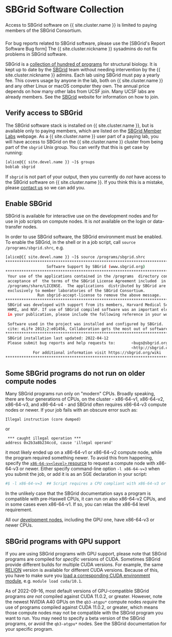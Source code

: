 # SBGrid Software Collection

<div class="alert alert-warning" role="alert" style="margin-top: 3ex" markdown="1">
Access to SBGrid software on {{ site.cluster.name }} is limited to
paying members of the SBGrid Consortium.
</div>

<div class="alert alert-warning" role="alert" style="margin-top: 3ex" markdown="1">
For bug reports related to SBGrid software, please use the [SBGrid's
Report Software Bug form] The {{ site.cluster.nickname }} sysadmins do
not fix problems in SBGrid software.
</div>

SBGrid is a [collection of hundred of programs](https://sbgrid.org/software/)
for structural biology.  It is kept up to date by the [SBGrid] team
without needing intervention by the {{ site.cluster.nickname }} admins.
Each lab using SBGrid must pay a yearly fee. This covers usage by anyone
in the lab, both on {{ site.cluster.name }} and any other Linux or macOS
computer they own. The annual price depends on how many other labs from
UCSF join. Many UCSF labs are already members.
See the [SBGrid] website for information on how to join.


## Verify access to SBGrid

The SBGrid software stack is installed on {{ site.cluster.name }}, but
is available only to paying members, which are listed on the
[SBGrid Member Labs] webpage.  As a {{ site.cluster.name }} user part
of a paying lab, you will have access to SBGrid on the
{{ site.cluster.name }} cluster from being part of the `sbgrid` Unix
group.  You can verify that this is get case by running:

<!-- code-block label="groups" -->
```sh
[alice@{{ site.devel.name }} ~]$ groups
boblab sbgrid
```

If `sbgrid` is not part of your output, then you currently do _not_
have access to the SBGrid software on {{ site.cluster.name }}.  If you
think this is a mistake, please [contact us] so we can add you.


## Enable SBGrid

SBGrid is available for interactive use on the development nodes and
for use in job scripts on compute nodes. It is _not_ available on the
login or data-transfer nodes.

In order to use SBGrid software, the SBGrid environment must be
enabled.  To enable the SBGrid, in the shell or in a job script, call
`source /programs/sbgrid.shrc`, e.g.

<!-- code-block label="sbgrid" -->
```sh
[alice@{{ site.devel.name }} ~]$ source /programs/sbgrid.shrc
********************************************************************************
                  Software Support by SBGrid (www.sbgrid.org)
********************************************************************************
 Your use of the applications contained in the /programs  directory constitutes
 acceptance of  the terms of the SBGrid License Agreement included  in the file
 /programs/share/LICENSE.  The applications  distributed by SBGrid are licensed
 exclusively to member laboratories of the SBGrid Consortium.
              Run sbgrid-accept-license to remove the above message.  
********************************************************************************
 SBGrid was developed with support from its members, Harvard Medical School,    
 HHMI, and NSF. If use of SBGrid compiled software was an important element     
 in your publication, please include the following reference in your work:      
                                                                                
 Software used in the project was installed and configured by SBGrid.           
 cite: eLife 2013;2:e01456, Collaboration gets the most out of software.
********************************************************************************
 SBGrid installation last updated: 2022-04-12
 Please submit bug reports and help requests to:       <bugs@sbgrid.org>  or
                                                       <http://sbgrid.org/bugs>
            For additional information visit https://sbgrid.org/wiki
********************************************************************************
```


## Some SBGrid programs do not run on older compute nodes

Many SBGrid programs run only on "modern" CPUs.  Broadly speaking,
there are four generations of CPUs, on the cluster - x86-64-v1,
x86-64-v2, x86-64-v3, and x86-64-v4 - and SBGrid often requires
x86-64-v3 compute nodes or newer.  If your job fails with an obscure
error such as:

```plain
Illegal instruction (core dumped)
```

or

```plain
 *** caught illegal operation ***
address 0x2b3a8b234ccd, cause 'illegal operand'
```

it most likely ended up on a x86-64-v1 or x86-64-v2 compute node,
while the program required something newer.  To avoid this from
happening, specify the [`x86-64-v=<level>` resource] to request a
compute node with x86-64-v3 or newer.  Either specify command-line
option `-l x86-64-v=3` when you submit the job, or add it is as an SGE
declaration in your script:

```sh
#$ -l x86-64-v=3  ## Script requires a CPU compliant with x86-64-v3 or newer
```

In the unlikely case that the SBGrid documentation says a program is
compatible with pre-Haswell CPUs, it can run on also x86-64-v2 CPUs,
and in some cases even x86-64-v1. If so, you can relax the x86-64
level requirement.

All our [development nodes](/hpc/about/specs.html#development-nodes),
including the GPU one, have x86-64-v3 or newer CPUs.


## SBGrid programs with GPU support

If you are using SBGrid programs with GPU support, please note that
SBGrid programs are compiled for _specific_ versions of
CUDA. Sometimes SBGrid provide different builds for multiple CUDA
versions.  For example, the same [RELION] version is available for
different CUDA versions.  Because of this, you have to make sure you
[load a corresponding CUDA environment
module](/hpc/scheduler/gpu.html#running-gpu-applications),
e.g. `module load cuda/10.1`.

As of 2022-09-16, most default versions of GPU-compatible SBGrid
programs _are not_ compiled against CUDA 11.0.2, or greater.  However,
note the newest NVIDIA A40 GPUs on the `qb3-atgpu*` compute nodes
_require_ the use of programs compiled against CUDA 11.0.2, or
greater, which means those compute nodes may not be compatible with
the SBGrid program you want to run.  You may need to specify a beta
version of the SBGrid programs, or avoid the `qb3-atgpu*` nodes. See
the SBGrid documentation for your specific program.


[SBGrid]: https://sbgrid.org/
[SBGrid Member Labs]: https://sbgrid.org/members/order/-institutions/
[SBGrid's Report Software Bug form]: https://sbgrid.org/help/?tab=bug
[RELION]: https://www.sbgrid.org/software/titles/relion/
[contact us]: /hpc/about/contact.html
[`x86-64-v=<level>` resource]: /hpc/scheduler/submit-jobs.html#cpu-architecture-generation--l-x86-64-vlevel
<style>
dt {
  margin-top: 1ex;
}
</style>  
